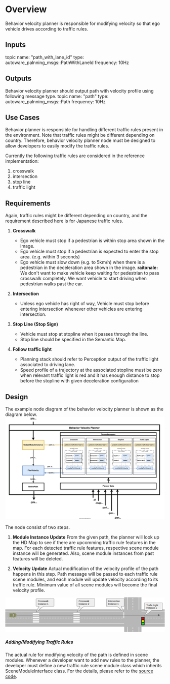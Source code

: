 
# Overview
Behavior velocity planner is responsible for modifying velocity so that ego vehicle drives according to traffic rules.

## Inputs
topic name:  "path_with_lane_id"
type: autoware_palnning_msgs::PathWithLaneId
frequency: 10Hz

## Outputs
Behavior velocity planner should output path with velocity profile using following message type.
topic name:  "path"
type: autoware_palnning_msgs::Path
frequency: 10Hz

## Use Cases
Behavior planner is responsible for handling different traffic rules present in the environment.
Note that traffic rules might be different depending on country. Therefore, behavior velocity planner node must be designed to allow developers to easily modify the traffic rules.

Currently the following traffic rules are considered in the reference implementation:
1. crosswalk
2. intersection
3. stop line
4. traffic light

## Requirements
Again, traffic rules might be different depending on country, and the requirement described here is for Japanese traffic rules.

1. **Crosswalk**
   * Ego vehicle must stop if a pedestrian is within stop area shown in the image.
   * Ego vehicle must stop if a pedestrian is expected to enter the stop area. (e.g. within 3 seconds)
   * Ego vehicle must slow down (e.g. to 5km/h) when there is a pedestrian in the deceleration area shown in the image.
  **raitonale:** We don't want to make vehicle keep waiting for pedestrian to pass crosswalk completely. We want vehicle to start driving when pedestrian walks past the car.

2. **Intersection**
   * Unless ego vehicle has right of way, Vehicle must stop before entering intersection whenever other vehicles are entering intersection.

3. **Stop Line (Stop Sign)**
   * Vehicle must stop at stopline when it passes through the line.
   * Stop line should be specified in the Semantic Map.

4. **Follow traffic light**
   * Planning stack should refer to Perception output of the traffic light associated to driving lane.
   * Speed profile of a trajectory at the associated stopline must be zero when relevant traffic light is red and it has enough distance to stop before the stopline with given deceleration configuration

## Design
The example node diagram of the behavior velocity planner is shown as the diagram below.
![BehaviorVelocityPlanner](/design/img/BehaviorVelocityPlanner.svg)

The node consist of two steps.
1. **Module Instance Update** From the given path, the planner will look up the HD Map to see if there are upcomming traffic rule features in the map. For each detected traffic rule features, respective scene module instance will be generated. Also, scene module instances from past features will be deleted. 

2. **Velocity Update** Actual modification of the velocity profile of the path happens in this step. Path message will be passed to each traffic rule scene modules, and each module will update velocity according to its traffic rule. Minimum value of all scene modules will become the final velocity profile.

![BehaviorVelocityInstance](/design/img/BehaviorVelocityInstance.png)

##### Adding/Modifying Traffic Rules
The actual rule for modifying velocity of the path is defined in scene modules.
Whenever a developer want to add new rules to the planner, the developer must define a new traffic rule scene module class which inherits SceneModuleInterface class. For the details, please refer to the [source code](/src/planning/scenario_planning/lane_driving/behavior_planning/behavior_velocity_planner).
